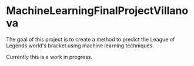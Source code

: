 # MachineLearningFinalProjectVillanova
The goal of this project is to create a method to predict the League of Legends world's bracket using machine learning techniques.


Currently this is a work in progress.
